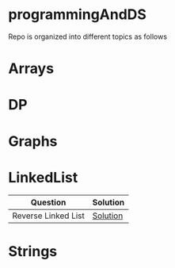 # programmingAndDS
Repo is organized into different topics as follows

# Arrays


# DP

# Graphs

# LinkedList
Question             | Solution
-------------------- | --------------------
Reverse Linked List | [Solution](src/main/java/LinkedList/ReverseLinkedList.java)
# Strings


